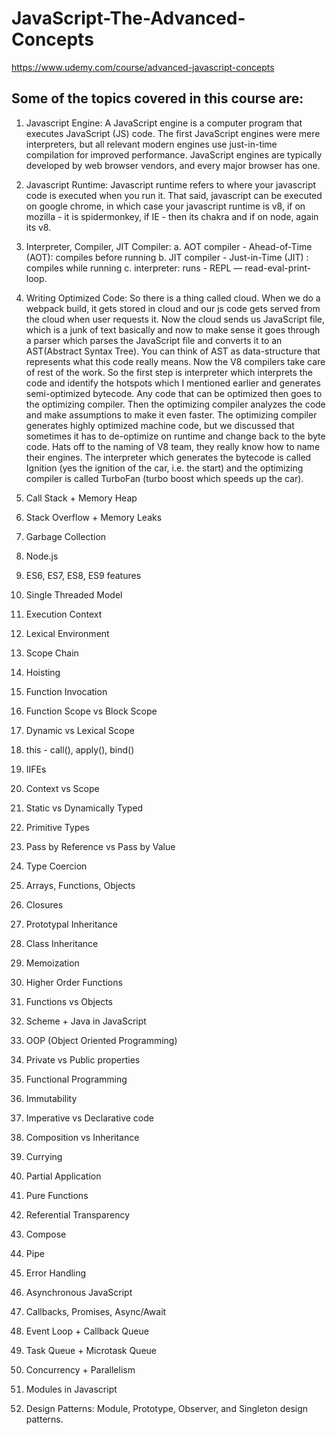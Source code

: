 # JavaScript-The-Advanced-Concepts

https://www.udemy.com/course/advanced-javascript-concepts

## Some of the topics covered in this course are:

1. Javascript Engine: A JavaScript engine is a computer program that executes JavaScript (JS) code. The first JavaScript engines were mere interpreters, but all relevant modern engines use just-in-time compilation for improved performance. JavaScript engines are typically developed by web browser vendors, and every major browser has one.

2. Javascript Runtime: Javascript runtime refers to where your javascript code is executed when you run it. That said, javascript can be executed on google chrome, in which case your javascript runtime is v8, if on mozilla - it is spidermonkey, if IE - then its chakra and if on node, again its v8.

3. Interpreter, Compiler, JIT Compiler: 
     a. AOT compiler - Ahead-of-Time (AOT): compiles before running
     b. JIT compiler - Just-in-Time (JIT) : compiles while running
     c. interpreter: runs - REPL — read-eval-print-loop.

4. Writing Optimized Code: So there is a thing called cloud. When we do a webpack build, it gets stored in cloud and our js code gets served from the cloud when user requests it. Now the cloud sends us JavaScript file, which is a junk of text basically and now to make sense it goes through a parser which parses the JavaScript file and converts it to an AST(Abstract Syntax Tree). You can think of AST as data-structure that represents what this code really means.
Now the V8 compilers take care of rest of the work. So the first step is interpreter which interprets the code and identify the hotspots which I mentioned earlier and generates semi-optimized bytecode. Any code that can be optimized then goes to the optimizing compiler. Then the optimizing compiler analyzes the code and make assumptions to make it even faster. The optimizing compiler generates highly optimized machine code, but we discussed that sometimes it has to de-optimize on runtime and change back to the byte code. Hats off to the naming of V8 team, they really know how to name their engines. The interpreter which generates the bytecode is called Ignition (yes the ignition of the car, i.e. the start) and the optimizing compiler is called TurboFan (turbo boost which speeds up the car).

5. Call Stack + Memory Heap

6. Stack Overflow + Memory Leaks

7. Garbage Collection

8. Node.js

9. ES6, ES7, ES8, ES9 features

10. Single Threaded Model

11. Execution Context

12. Lexical Environment

13. Scope Chain

14. Hoisting

15. Function Invocation

16. Function Scope vs Block Scope

17. Dynamic vs Lexical Scope

18. this - call(), apply(), bind()

19. IIFEs

20. Context vs Scope

21. Static vs Dynamically Typed

22. Primitive Types

23. Pass by Reference vs Pass by Value

24. Type Coercion

25. Arrays, Functions, Objects

26. Closures

27. Prototypal Inheritance

28. Class Inheritance

29. Memoization

30. Higher Order Functions

31. Functions vs Objects

32. Scheme + Java in JavaScript

33. OOP (Object Oriented Programming)

34. Private vs Public properties

35. Functional Programming

36. Immutability

37. Imperative vs Declarative code

38. Composition vs Inheritance

39. Currying

40. Partial Application

41. Pure Functions

42. Referential Transparency

43. Compose

44. Pipe

45. Error Handling

46. Asynchronous JavaScript

47. Callbacks, Promises, Async/Await

48. Event Loop + Callback Queue

49. Task Queue + Microtask Queue

50. Concurrency + Parallelism

51. Modules in Javascript

52. Design Patterns: Module, Prototype, Observer, and Singleton design patterns.
